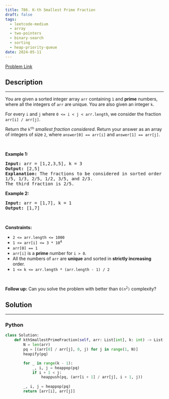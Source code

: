 ```yaml
---
title: 786. K-th Smallest Prime Fraction
draft: false
tags: 
  - leetcode-medium
  - array
  - two-pointers
  - binary-search
  - sorting
  - heap-priority-queue
date: 2024-05-11
---
```


[Problem Link](https://leetcode.com/problems/k-th-smallest-prime-fraction/)

## Description

---
<p>You are given a sorted integer array <code>arr</code> containing <code>1</code> and <strong>prime</strong> numbers, where all the integers of <code>arr</code> are unique. You are also given an integer <code>k</code>.</p>

<p>For every <code>i</code> and <code>j</code> where <code>0 &lt;= i &lt; j &lt; arr.length</code>, we consider the fraction <code>arr[i] / arr[j]</code>.</p>

<p>Return <em>the</em> <code>k<sup>th</sup></code> <em>smallest fraction considered</em>. Return your answer as an array of integers of size <code>2</code>, where <code>answer[0] == arr[i]</code> and <code>answer[1] == arr[j]</code>.</p>

<p>&nbsp;</p>
<p><strong class="example">Example 1:</strong></p>

<pre>
<strong>Input:</strong> arr = [1,2,3,5], k = 3
<strong>Output:</strong> [2,5]
<strong>Explanation:</strong> The fractions to be considered in sorted order are:
1/5, 1/3, 2/5, 1/2, 3/5, and 2/3.
The third fraction is 2/5.
</pre>

<p><strong class="example">Example 2:</strong></p>

<pre>
<strong>Input:</strong> arr = [1,7], k = 1
<strong>Output:</strong> [1,7]
</pre>

<p>&nbsp;</p>
<p><strong>Constraints:</strong></p>

<ul>
	<li><code>2 &lt;= arr.length &lt;= 1000</code></li>
	<li><code>1 &lt;= arr[i] &lt;= 3 * 10<sup>4</sup></code></li>
	<li><code>arr[0] == 1</code></li>
	<li><code>arr[i]</code> is a <strong>prime</strong> number for <code>i &gt; 0</code>.</li>
	<li>All the numbers of <code>arr</code> are <strong>unique</strong> and sorted in <strong>strictly increasing</strong> order.</li>
	<li><code>1 &lt;= k &lt;= arr.length * (arr.length - 1) / 2</code></li>
</ul>

<p>&nbsp;</p>
<strong>Follow up:</strong> Can you solve the problem with better than <code>O(n<sup>2</sup>)</code> complexity?

## Solution

---
### Python
``` py title='k-th-smallest-prime-fraction'
class Solution:
    def kthSmallestPrimeFraction(self, arr: List[int], k: int) -> List[int]:
        N = len(arr)
        pq = [(arr[0] / arr[j], 0, j) for j in range(1, N)]
        heapify(pq)

        for _ in range(k - 1):
            _, i, j = heappop(pq)
            if i + 1 < j:
                heappush(pq, (arr[i + 1] / arr[j], i + 1, j))
        
        _, i, j = heappop(pq)
        return [arr[i], arr[j]]
```

